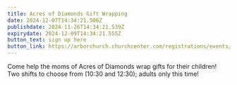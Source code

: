 ```yaml
---
title: Acres of Diamonds Gift Wrapping
date: 2024-12-07T14:34:21.506Z
publishdate: 2024-11-26T14:34:21.539Z
expirydate: 2024-12-09T14:34:21.555Z
button_text: sign up here
button_link: https://arborchurch.churchcenter.com/registrations/events/2634993
---
```

C﻿ome help the moms of Acres of Diamonds wrap gifts for their children! Two shifts to choose from (10:30 and 12:30); adults only this time!